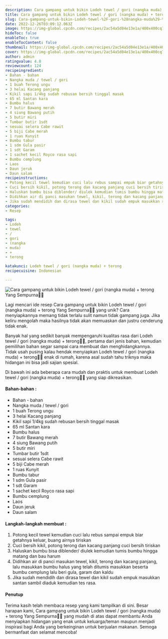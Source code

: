 ```yaml
---
description: Cara gampang untuk bikin Lodeh tewel / gori (nangka muda) + terong Yang Sempurna"
title: Cara gampang untuk bikin Lodeh tewel / gori (nangka muda) + terong Yang Sempurna
slug: Cara-gampang-untuk-bikin-Lodeh-tewel-%2F-gori-%28nangka-muda%29-%2B-terong-Yang-Sempurna
date: 2022-12-26T03:09:12.063Z
image: https://img-global.cpcdn.com/recipes/2ac54a5d04e13e1a/400x400cq70/photo.jpg
hideToc: false
enableToc: true
enableTocContent: false
thumbnail: https://img-global.cpcdn.com/recipes/2ac54a5d04e13e1a/400x400cq70/photo.jpg
cover: https://img-global.cpcdn.com/recipes/2ac54a5d04e13e1a/400x400cq70/photo.jpg
author: admin
ratingvalue: 4.8
reviewcount: 124
recipeingredient:
- Bahan - bahan
- Nangka muda / tewel / gori
- 1 buah Terong ungu
- 3 helai Kacang panjang
- Kikil sapi 1/4kg sudah rebusan bersih tinggal masak
- 65 ml Santan kara
- Bumbu halus
- 7 butir Bawang merah
- 4 siung Bawang putih
- 5 butir miri
- Tumbar butir 1sdt
- sesuai selera Cabe rawit
- 5 biji Cabe merah
- 1 ruas Kunyit
- Bumbu tabur
- 1 sdm Gula pasir
- 1 sdt Garam
- 1 sachet kecil Royco rasa sapi
- Bumbu cemplung
- Laos
- Daun jeruk
- Daun salam
recipeinstructions:
- Potong kecil tewel kemudian cuci lalu rebus sampai empuk biar getahnya keluar, buang airnya tiriskan
- Cuci bersih kikil, potong terong dan kacang panjang cuci bersih tiriskan
- Haluskan bumbu bisa diblender/ diulek kemudian tumis bumbu hingga matang dan bau harum
- Didihkan air di panci masukan tewel, kikil, terong dan kacang panjang, lalu masukkan bumbu halus yang telah ditumis masukkan beserta bumbu cemplung lalu beri gula, garam dan kaldu
- Jika sudah mendidih dan dirasa tewel dan kikil sudah empuk masukkan santan sambil diaduk kemudian tes rasa.
categories:
- Resep

tags:
- Lodeh
- tewel
- /
- gori
- (nangka
- muda)
- +
- terong

katakunci: Lodeh tewel / gori (nangka muda) + terong
recipecuisine: Indonesian

---
```


![Cara gampang untuk bikin Lodeh tewel / gori (nangka muda) + terong Yang Sempurna👩‍🍳](https://img-global.cpcdn.com/recipes/2ac54a5d04e13e1a/400x400cq70/photo.jpg)

Lagi mencari ide resep Cara gampang untuk bikin Lodeh tewel / gori (nangka muda) + terong Yang Sempurna👩‍🍳 yang unik? Cara menyiapkannya memang tidak terlalu sulit namun tidak gampang juga. Jika keliru mengolah maka hasilnya tidak akan memuaskan dan justru cenderung tidak enak.

Banyak hal yang sedikit banyak mempengaruhi kualitas rasa dari Lodeh tewel / gori (nangka muda) + terong👩‍🍳, pertama dari jenis bahan, kemudian pemilihan bahan segar sampai cara membuat dan menghidangkannya. Tidak usah pusing kalau hendak menyiapkan Lodeh tewel / gori (nangka muda) + terong👩‍🍳 enak di rumah, karena asal sudah tahu triknya maka hidangan ini bisa jadi sajian spesial.

Di bawah ini ada beberapa cara mudah dan praktis untuk membuat Lodeh tewel / gori (nangka muda) + terong👩‍🍳 yang siap dikreasikan.

<!--inarticleads1-->

#### Bahan-bahan :

- Bahan - bahan
- Nangka muda / tewel / gori
- 1 buah Terong ungu
- 3 helai Kacang panjang
- Kikil sapi 1/4kg sudah rebusan bersih tinggal masak
- 65 ml Santan kara
- Bumbu halus
- 7 butir Bawang merah
- 4 siung Bawang putih
- 5 butir miri
- Tumbar butir 1sdt
- sesuai selera Cabe rawit
- 5 biji Cabe merah
- 1 ruas Kunyit
- Bumbu tabur
- 1 sdm Gula pasir
- 1 sdt Garam
- 1 sachet kecil Royco rasa sapi
- Bumbu cemplung
- Laos
- Daun jeruk
- Daun salam

<!--inarticleads2-->

#### Langkah-langkah membuat :

1. Potong kecil tewel kemudian cuci lalu rebus sampai empuk biar getahnya keluar, buang airnya tiriskan
1. Cuci bersih kikil, potong terong dan kacang panjang cuci bersih tiriskan
1. Haluskan bumbu bisa diblender/ diulek kemudian tumis bumbu hingga matang dan bau harum
1. Didihkan air di panci masukan tewel, kikil, terong dan kacang panjang, lalu masukkan bumbu halus yang telah ditumis masukkan beserta bumbu cemplung lalu beri gula, garam dan kaldu
1. Jika sudah mendidih dan dirasa tewel dan kikil sudah empuk masukkan santan sambil diaduk kemudian tes rasa.

#### Penutup

Terima kasih telah membaca resep yang kami tampilkan di sini. Besar harapan kami, Cara gampang untuk bikin Lodeh tewel / gori (nangka muda) + terong Yang Sempurna👩‍🍳 yang mudah di atas dapat membantu Anda menyiapkan hidangan yang enak untuk keluarga/teman maupun menjadi inspirasi bagi Anda yang berkeinginan untuk berjualan makanan. Semoga bermanfaat dan selamat mencoba!